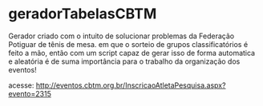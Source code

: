 # geradorTabelasCBTM

Gerador criado com o intuito de solucionar problemas da Federação Potiguar de tênis de mesa.
em que o sorteio de grupos classificatórios é feito a mão, então com um script capaz de gerar isso de forma automatica e aleatória é de suma importância para o trabalho da organização dos eventos!


acesse: http://eventos.cbtm.org.br/InscricaoAtletaPesquisa.aspx?evento=2315

